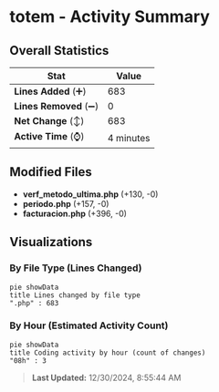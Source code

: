 # totem - Activity Summary 

## Overall Statistics

| Stat                   | Value                                                             |
| ---------------------- | ----------------------------------------------------------------- |
| **Lines Added** (➕)   | 683                                          |
| **Lines Removed** (➖) | 0                                        |
| **Net Change** (↕)    | 683                |
| **Active Time** (⌚)   | 4 minutes |


## Modified Files
- **verf_metodo_ultima.php** (+130, -0)
- **periodo.php** (+157, -0)
- **facturacion.php** (+396, -0)

## Visualizations

### By File Type (Lines Changed)

```mermaid
pie showData
title Lines changed by file type
".php" : 683
```

### By Hour (Estimated Activity Count)

```mermaid
pie showData
title Coding activity by hour (count of changes)
"08h" : 3
```


> **Last Updated:** 12/30/2024, 8:55:44 AM
